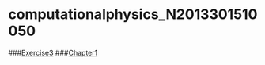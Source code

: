# computationalphysics_N2013301510050
###[Exercise3](https://github.com/lzx78966/computationalphysics_N2013301510050/tree/master/Exercise3)
###[Chapter1](https://github.com/lzx78966/computationalphysics_N2013301510050/tree/master/Chapter1)

